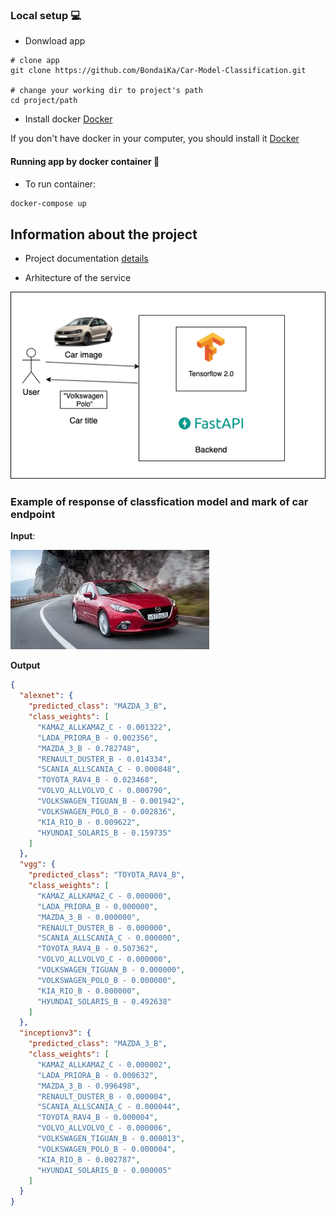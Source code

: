 ### Local setup :computer:

* Donwload app
```
# clone app
git clone https://github.com/BondaiKa/Car-Model-Classification.git

# change your working dir to project's path
cd project/path
```

* Install docker [Docker](https://docs.docker.com/)   

If you don't have docker in your computer, you should install it [Docker](https://docs.docker.com/)   

#### Running app by docker container :whale:

* To run container:

```bash
docker-compose up
```
Information about the project
---
* Project documentation [details](docs/project_documentation.md)


* Arhitecture of the service

![arhitecture](docs/car_model_class_chart.png)


### Example of response of classfication model and mark of car endpoint  

**Input**:

![car photo example](docs/car_example.jpg)

**Output**
```json
{
  "alexnet": {
    "predicted_class": "MAZDA_3_B",
    "class_weights": [
      "KAMAZ_ALLKAMAZ_C - 0.001322",
      "LADA_PRIORA_B - 0.002356",
      "MAZDA_3_B - 0.782748",
      "RЕNАULТ_DUSТЕR_B - 0.014334",
      "SCANIA_ALLSCANIA_C - 0.000848",
      "TOYOTA_RАV4_B - 0.023468",
      "VOLVO_ALLVOLVO_C - 0.000790",
      "VОLКSWАGЕN_TIGUAN_B - 0.001942",
      "VОLКSWАGЕN_РОLО_B - 0.002836",
      "КIА_RIО_B - 0.009622",
      "НУUNDАI_SОLАRIS_B - 0.159735"
    ]
  },
  "vgg": {
    "predicted_class": "TOYOTA_RАV4_B",
    "class_weights": [
      "KAMAZ_ALLKAMAZ_C - 0.000000",
      "LADA_PRIORA_B - 0.000000",
      "MAZDA_3_B - 0.000000",
      "RЕNАULТ_DUSТЕR_B - 0.000000",
      "SCANIA_ALLSCANIA_C - 0.000000",
      "TOYOTA_RАV4_B - 0.507362",
      "VOLVO_ALLVOLVO_C - 0.000000",
      "VОLКSWАGЕN_TIGUAN_B - 0.000000",
      "VОLКSWАGЕN_РОLО_B - 0.000000",
      "КIА_RIО_B - 0.000000",
      "НУUNDАI_SОLАRIS_B - 0.492638"
    ]
  },
  "inceptionv3": {
    "predicted_class": "MAZDA_3_B",
    "class_weights": [
      "KAMAZ_ALLKAMAZ_C - 0.000002",
      "LADA_PRIORA_B - 0.000632",
      "MAZDA_3_B - 0.996498",
      "RЕNАULТ_DUSТЕR_B - 0.000004",
      "SCANIA_ALLSCANIA_C - 0.000044",
      "TOYOTA_RАV4_B - 0.000004",
      "VOLVO_ALLVOLVO_C - 0.000006",
      "VОLКSWАGЕN_TIGUAN_B - 0.000013",
      "VОLКSWАGЕN_РОLО_B - 0.000004",
      "КIА_RIО_B - 0.002787",
      "НУUNDАI_SОLАRIS_B - 0.000005"
    ]
  }
}
```

